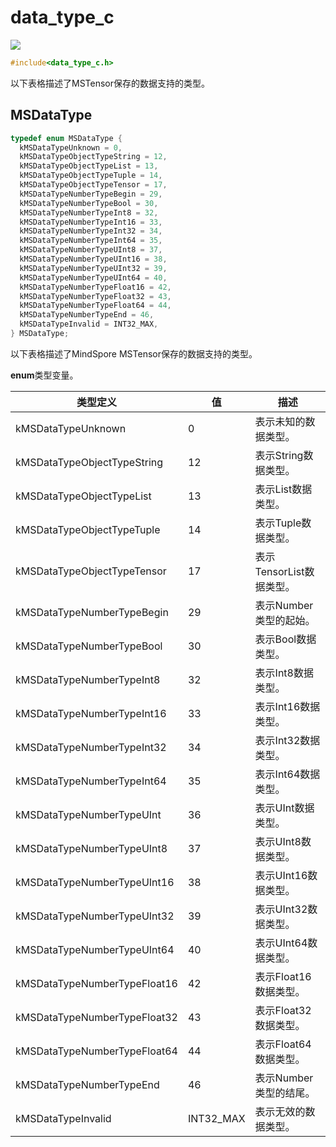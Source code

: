 # data_type_c

<a href="https://gitee.com/mindspore/docs/blob/r1.10/docs/lite/api/source_zh_cn/api_c/data_type_c.md" target="_blank"><img src="https://mindspore-website.obs.cn-north-4.myhuaweicloud.com/website-images/r1.10/resource/_static/logo_source.png"></a>

```C
#include<data_type_c.h>
```

以下表格描述了MSTensor保存的数据支持的类型。

## MSDataType

```C
typedef enum MSDataType {
  kMSDataTypeUnknown = 0,
  kMSDataTypeObjectTypeString = 12,
  kMSDataTypeObjectTypeList = 13,
  kMSDataTypeObjectTypeTuple = 14,
  kMSDataTypeObjectTypeTensor = 17,
  kMSDataTypeNumberTypeBegin = 29,
  kMSDataTypeNumberTypeBool = 30,
  kMSDataTypeNumberTypeInt8 = 32,
  kMSDataTypeNumberTypeInt16 = 33,
  kMSDataTypeNumberTypeInt32 = 34,
  kMSDataTypeNumberTypeInt64 = 35,
  kMSDataTypeNumberTypeUInt8 = 37,
  kMSDataTypeNumberTypeUInt16 = 38,
  kMSDataTypeNumberTypeUInt32 = 39,
  kMSDataTypeNumberTypeUInt64 = 40,
  kMSDataTypeNumberTypeFloat16 = 42,
  kMSDataTypeNumberTypeFloat32 = 43,
  kMSDataTypeNumberTypeFloat64 = 44,
  kMSDataTypeNumberTypeEnd = 46,
  kMSDataTypeInvalid = INT32_MAX,
} MSDataType;
```

以下表格描述了MindSpore MSTensor保存的数据支持的类型。

**enum**类型变量。

| 类型定义                     | 值        | 描述                     |
| ---------------------------- | --------- | ------------------------ |
| kMSDataTypeUnknown           | 0         | 表示未知的数据类型。     |
| kMSDataTypeObjectTypeString  | 12        | 表示String数据类型。     |
| kMSDataTypeObjectTypeList    | 13        | 表示List数据类型。       |
| kMSDataTypeObjectTypeTuple   | 14        | 表示Tuple数据类型。      |
| kMSDataTypeObjectTypeTensor  | 17        | 表示TensorList数据类型。 |
| kMSDataTypeNumberTypeBegin   | 29        | 表示Number类型的起始。   |
| kMSDataTypeNumberTypeBool    | 30        | 表示Bool数据类型。       |
| kMSDataTypeNumberTypeInt8    | 32        | 表示Int8数据类型。       |
| kMSDataTypeNumberTypeInt16   | 33        | 表示Int16数据类型。      |
| kMSDataTypeNumberTypeInt32   | 34        | 表示Int32数据类型。      |
| kMSDataTypeNumberTypeInt64   | 35        | 表示Int64数据类型。      |
| kMSDataTypeNumberTypeUInt    | 36        | 表示UInt数据类型。       |
| kMSDataTypeNumberTypeUInt8   | 37        | 表示UInt8数据类型。      |
| kMSDataTypeNumberTypeUInt16  | 38        | 表示UInt16数据类型。     |
| kMSDataTypeNumberTypeUInt32  | 39        | 表示UInt32数据类型。     |
| kMSDataTypeNumberTypeUInt64  | 40        | 表示UInt64数据类型。     |
| kMSDataTypeNumberTypeFloat16 | 42        | 表示Float16数据类型。    |
| kMSDataTypeNumberTypeFloat32 | 43        | 表示Float32数据类型。    |
| kMSDataTypeNumberTypeFloat64 | 44        | 表示Float64数据类型。    |
| kMSDataTypeNumberTypeEnd     | 46        | 表示Number类型的结尾。   |
| kMSDataTypeInvalid           | INT32_MAX | 表示无效的数据类型。      |

